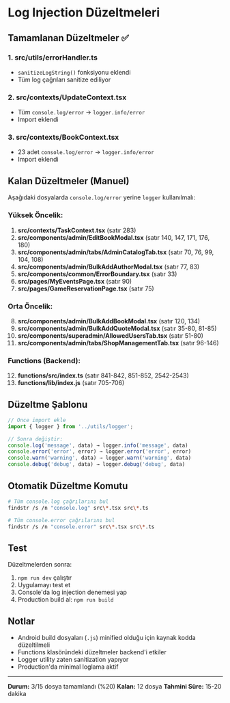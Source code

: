 # Log Injection Düzeltmeleri

## Tamamlanan Düzeltmeler ✅

### 1. src/utils/errorHandler.ts
- `sanitizeLogString()` fonksiyonu eklendi
- Tüm log çağrıları sanitize ediliyor

### 2. src/contexts/UpdateContext.tsx
- Tüm `console.log/error` → `logger.info/error`
- Import eklendi

### 3. src/contexts/BookContext.tsx
- 23 adet `console.log/error` → `logger.info/error`
- Import eklendi

## Kalan Düzeltmeler (Manuel)

Aşağıdaki dosyalarda `console.log/error` yerine `logger` kullanılmalı:

### Yüksek Öncelik:
1. **src/contexts/TaskContext.tsx** (satır 283)
2. **src/components/admin/EditBookModal.tsx** (satır 140, 147, 171, 176, 180)
3. **src/components/admin/tabs/AdminCatalogTab.tsx** (satır 70, 76, 99, 104, 108)
4. **src/components/admin/BulkAddAuthorModal.tsx** (satır 77, 83)
5. **src/components/common/ErrorBoundary.tsx** (satır 33)
6. **src/pages/MyEventsPage.tsx** (satır 90)
7. **src/pages/GameReservationPage.tsx** (satır 75)

### Orta Öncelik:
8. **src/components/admin/BulkAddBookModal.tsx** (satır 120, 134)
9. **src/components/admin/BulkAddQuoteModal.tsx** (satır 35-80, 81-85)
10. **src/components/superadmin/AllowedUsersTab.tsx** (satır 51-80)
11. **src/components/admin/tabs/ShopManagementTab.tsx** (satır 96-146)

### Functions (Backend):
12. **functions/src/index.ts** (satır 841-842, 851-852, 2542-2543)
13. **functions/lib/index.js** (satır 705-706)

## Düzeltme Şablonu

```typescript
// Önce import ekle
import { logger } from '../utils/logger';

// Sonra değiştir:
console.log('message', data) → logger.info('message', data)
console.error('error', error) → logger.error('error', error)
console.warn('warning', data) → logger.warn('warning', data)
console.debug('debug', data) → logger.debug('debug', data)
```

## Otomatik Düzeltme Komutu

```bash
# Tüm console.log çağrılarını bul
findstr /s /n "console.log" src\*.tsx src\*.ts

# Tüm console.error çağrılarını bul
findstr /s /n "console.error" src\*.tsx src\*.ts
```

## Test

Düzeltmelerden sonra:
1. `npm run dev` çalıştır
2. Uygulamayı test et
3. Console'da log injection denemesi yap
4. Production build al: `npm run build`

## Notlar

- Android build dosyaları (`.js`) minified olduğu için kaynak kodda düzeltilmeli
- Functions klasöründeki düzeltmeler backend'i etkiler
- Logger utility zaten sanitization yapıyor
- Production'da minimal loglama aktif

---

**Durum:** 3/15 dosya tamamlandı (%20)
**Kalan:** 12 dosya
**Tahmini Süre:** 15-20 dakika
